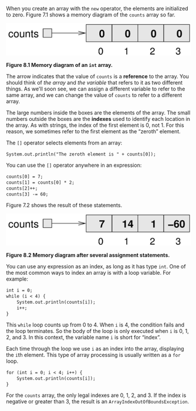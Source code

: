 When you create an array with the `new` operator, the elements are initialized to zero.
Figure 7.1 shows a memory diagram of the `counts` array so far.

![Figure 8.1 Memory diagram of an `int` array.](figs/array.jpg)

**Figure 8.1 Memory diagram of an `int` array.**


The arrow indicates that the value of `counts` is a **reference** to the array.
You should think of *the array* and *the variable* that refers to it as two different things.
As we'll soon see, we can assign a different variable to refer to the same array, and we can change the value of `counts` to refer to a different array.


The large numbers inside the boxes are the elements of the array.
The small numbers outside the boxes are the **indexes** used to identify each location in the array.
As with strings, the index of the first element is 0, not 1.
For this reason, we sometimes refer to the first element as the “zeroth” element.

The `[]` operator selects elements from an array:

```code
System.out.println("The zeroth element is " + counts[0]);
```

You can use the `[]` operator anywhere in an expression:

```code
counts[0] = 7;
counts[1] = counts[0] * 2;
counts[2]++;
counts[3] -= 60;
```

Figure 7.2 shows the result of these statements.

![Figure 8.2 Memory diagram after several assignment statements.](figs/array2.jpg)

**Figure 8.2 Memory diagram after several assignment statements.**

You can use any expression as an index, as long as it has type `int`.
One of the most common ways to index an array is with a loop variable.
For example:

```code
int i = 0;
while (i < 4) {
    System.out.println(counts[i]);
    i++;
}
```

This `while` loop counts up from 0 to 4.
When `i` is 4, the condition fails and the loop terminates.
So the body of the loop is only executed when `i` is 0, 1, 2, and 3.
In this context, the variable name `i` is short for “index”.


Each time through the loop we use `i` as an index into the array, displaying the `i`th element.
This type of array processing is usually written as a `for` loop.

```code
for (int i = 0; i < 4; i++) {
    System.out.println(counts[i]);
}
```


For the `counts` array, the only legal indexes are 0, 1, 2, and 3.
If the index is negative or greater than 3, the result is an `ArrayIndexOutOfBoundsException`.